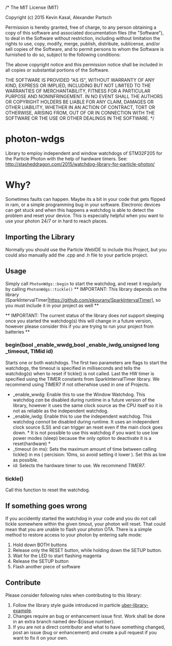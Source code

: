 /*
The MIT License (MIT)

Copyright (c) 2015 Kevin Kasal, Alexander Partsch

Permission is hereby granted, free of charge, to any person obtaining a copy
of this software and associated documentation files (the "Software"), to deal
in the Software without restriction, including without limitation the rights
to use, copy, modify, merge, publish, distribute, sublicense, and/or sell
copies of the Software, and to permit persons to whom the Software is
furnished to do so, subject to the following conditions:

The above copyright notice and this permission notice shall be included in all
copies or substantial portions of the Software.

THE SOFTWARE IS PROVIDED "AS IS", WITHOUT WARRANTY OF ANY KIND, EXPRESS OR
IMPLIED, INCLUDING BUT NOT LIMITED TO THE WARRANTIES OF MERCHANTABILITY,
FITNESS FOR A PARTICULAR PURPOSE AND NONINFRINGEMENT. IN NO EVENT SHALL THE
AUTHORS OR COPYRIGHT HOLDERS BE LIABLE FOR ANY CLAIM, DAMAGES OR OTHER
LIABILITY, WHETHER IN AN ACTION OF CONTRACT, TORT OR OTHERWISE, ARISING FROM,
OUT OF OR IN CONNECTION WITH THE SOFTWARE OR THE USE OR OTHER DEALINGS IN THE
SOFTWARE.
*/
# photon-wdgs
Library to employ independent and window watchdogs of STM32F205 for the Particle Photon with the help of hardware timers.
See: http://stasheddragon.com/2015/watchdog-library-for-particle-photon/

# Why?
Sometimes faults can happen. Maybe its a bit in your code that gets flipped in ram, or a simple programming bug in your software. Electronic devices can get stuck and when this happens a watchdog is able to detect the problem and reset your device. This is especially helpful when you want to use your photon 24/7 or in hard to reach places.  

## Importing the Library
Normally you should use the Particle WebIDE to include this Project, but you could also manually add the .cpp and .h file to your particle project.

## Usage
Simply call `PhotonWdgs::begin` to start the watchdog, and reset it regularly by calling `PhotonWdgs::tickle()`
** IMPORTANT:
This library depends on the library [SparkIntervalTimer|https://github.com/pkourany/SparkIntervalTimer], so you must include it in your project as well **

** IMPORTANT:
The current status of the library does _not_ support sleeping once you started the watchdog(s) this will change in a future version, however please consider this if you are trying to run your project from batteries **

### begin(bool \_enable\_wwdg,bool \_enable\_iwdg,unsigned long \_timeout, TIMid id)
Starts one or both watchdogs. The first two parameters are
flags to start the watchdogs, the timeout is specified in milliseconds
and tells the watchdog(s) when to reset if tickle() is not called. Last
the HW timer is specified using the TIMER constants from SparkIntervalTimer
library. We recommend using TIMER7 if not otherwhise used in one of Projects.

 * \_enable\_wwdg:
	Enable this to use the Window Watchdog.
	This watchdog *can* be disabled during runtime in a future version of the library, however it uses the same clock source as the CPU itself so it is not as reliable as the independent watchdog.
 * \_enable\_iwdg:
	Enable this to use the independent watchdog.
	This watchdog *cannot* be disabled during runtime. It uses an independent clock source (LSI) and can trigger an reset even if the main clock goes down. * It is not possible to use this watchdog if you want to use low power modes (sleep) because the only option to deactivate it is a reset(hardware) *
 * \_timeout (in ms):
	Sets the maximum amount of time between calling tickle() in ms ( percision: 10ms, so avoid setting it lower ). Set this as low as possible.
* id:
	Selects the hardware timer to use. We recommend *TIMER7*.



### tickle()

Call this function to reset the watchdog.

## If something goes wrong

If you accidently started the watchdog in your code and you do not call tickle somewhere within the given timout, your photon will reset. That could mean that you are unable to flash your photon OTA. There is a simple method to restore access to your photon by entering safe mode:

1. Hold down BOTH buttons
2. Release only the RESET button, while holding down the SETUP button.
3. Wait for the LED to start flashing magenta
4. Release the SETUP button
5. Flash another piece of software

## Contribute
Please consider following rules when contributing to this library:

1. Follow the library style guide introduced in particle [uber-library-example](https://github.com/spark/uber-library-example/blob/master/doc/firmware-code-conventions.md).
2. Changes require an bug or enhancement issue first. Work shall be done in an extra branch named dev-${issue number}.
3. If you are not a direct contributor and what to have something changed, post an issue (bug or enhancement) and create a pull request if you want to fix it on your own.
